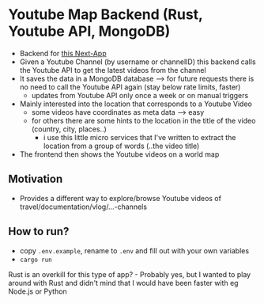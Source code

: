 # Youtube Map Backend (Rust, Youtube API, MongoDB)
- Backend for [this Next-App](https://github.com/adeveloper-wq/youtube-map-frontend)
- Given a Youtube Channel (by username or channelID) this backend calls the Youtube API to get the latest videos from the channel
- It saves the data in a MongoDB database --> for future requests there is no need to call the Youtube API again (stay below rate limits, faster)
    - updates from Youtube API only once a week or on manual triggers
- Mainly interested into the location that corresponds to a Youtube Video
    - some videos have coordinates as meta data --> easy
    - for others there are some hints to the location in the title of the video (country, city, places..)
        - i use this little micro services that I've written to extract the location from a group of words (..the video title)
- The frontend then shows the Youtube videos on a world map

## Motivation
- Provides a different way to explore/browse Youtube videos of travel/documentation/vlog/...-channels

## How to run?
- copy `.env.example`, rename to `.env` and fill out with your own variables
- `cargo run`

Rust is an overkill for this type of app? - Probably yes, but I wanted to play around with Rust and didn't mind that I would have been faster with eg Node.js or Python